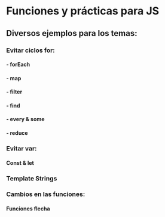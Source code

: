 # Funciones y prácticas para JS

## Diversos ejemplos para los temas:

### Evitar ciclos for:
#### - forEach
#### - map
#### - filter
#### - find
#### - every & some
#### - reduce

### Evitar var:
#### Const & let

### Template Strings

### Cambios en las funciones:
#### Funciones flecha
